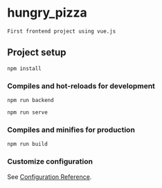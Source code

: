 # hungry_pizza
```
First frontend project using vue.js
```
## Project setup
```
npm install
```

### Compiles and hot-reloads for development
```
npm run backend
```
```
npm run serve
```

### Compiles and minifies for production
```
npm run build
```

### Customize configuration
See [Configuration Reference](https://cli.vuejs.org/config/).
